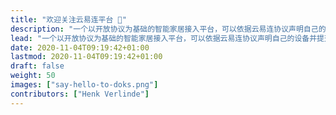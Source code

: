 ```yaml
---
title: "欢迎关注云易连平台 👋"
description: "一个以开放协议为基础的智能家居接入平台，可以依据云易连协议声明自己的设备并提交对应的插件到云易连，云易连将帮您打通硬件发现和到用户的交互"
lead: "一个以开放协议为基础的智能家居接入平台，可以依据云易连协议声明自己的设备并提交对应的插件到云易连，云易连将帮您打通硬件发现和到用户的交互"
date: 2020-11-04T09:19:42+01:00
lastmod: 2020-11-04T09:19:42+01:00
draft: false
weight: 50
images: ["say-hello-to-doks.png"]
contributors: ["Henk Verlinde"]
---
```


